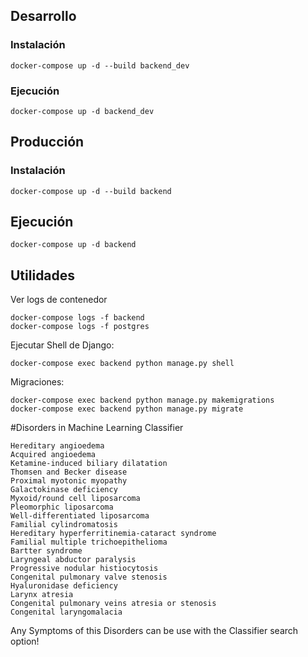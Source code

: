 ## Desarrollo

### Instalación

    docker-compose up -d --build backend_dev
    
### Ejecución

    docker-compose up -d backend_dev
    
## Producción

### Instalación

    docker-compose up -d --build backend
    
## Ejecución

    docker-compose up -d backend
    
    
## Utilidades


Ver logs de contenedor

    docker-compose logs -f backend
    docker-compose logs -f postgres
    
Ejecutar Shell de Django:

    docker-compose exec backend python manage.py shell
    
Migraciones:

    docker-compose exec backend python manage.py makemigrations
    docker-compose exec backend python manage.py migrate
    
    
#Disorders in Machine Learning Classifier

    Hereditary angioedema
    Acquired angioedema
    Ketamine-induced biliary dilatation
    Thomsen and Becker disease
    Proximal myotonic myopathy
    Galactokinase deficiency
    Myxoid/round cell liposarcoma
    Pleomorphic liposarcoma
    Well-differentiated liposarcoma
    Familial cylindromatosis
    Hereditary hyperferritinemia-cataract syndrome
    Familial multiple trichoepithelioma
    Bartter syndrome
    Laryngeal abductor paralysis
    Progressive nodular histiocytosis
    Congenital pulmonary valve stenosis
    Hyaluronidase deficiency
    Larynx atresia
    Congenital pulmonary veins atresia or stenosis
    Congenital laryngomalacia
   Any Symptoms of this Disorders can be use with the Classifier search option!